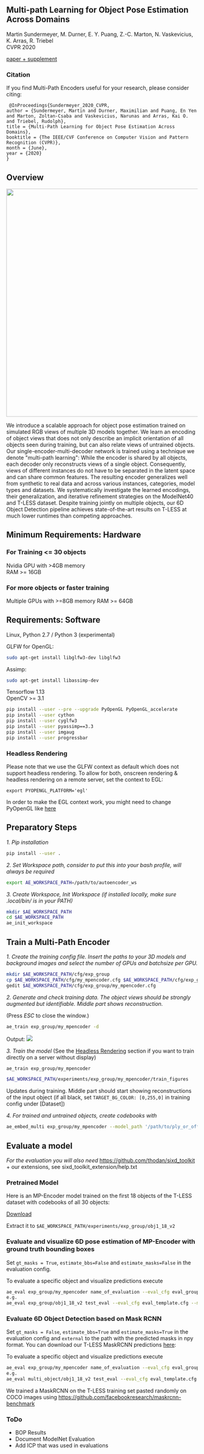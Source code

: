 ## Multi-path Learning for Object Pose Estimation Across Domains  
Martin Sundermeyer, M. Durner, E. Y. Puang, Z.-C. Marton, N. Vaskevicius, K. Arras, R. Triebel  
CVPR 2020    

[paper + supplement](http://openaccess.thecvf.com/content_CVPR_2020/html/Sundermeyer_Multi-Path_Learning_for_Object_Pose_Estimation_Across_Domains_CVPR_2020_paper.html)

### Citation
If you find Multi-Path Encoders useful for your research, please consider citing:  

```
 @InProceedings{Sundermeyer_2020_CVPR,
author = {Sundermeyer, Martin and Durner, Maximilian and Puang, En Yen and Marton, Zoltan-Csaba and Vaskevicius, Narunas and Arras, Kai O. and Triebel, Rudolph},
title = {Multi-Path Learning for Object Pose Estimation Across Domains},
booktitle = {The IEEE/CVF Conference on Computer Vision and Pattern Recognition (CVPR)},
month = {June},
year = {2020}
}
```

## Overview

<p align="center">
<img src='docs/multipath_training.png' width='600'>
<p>

We introduce a scalable approach for object pose estimation trained on simulated RGB views of multiple 3D models together. We learn an encoding of object views that does not only describe an implicit orientation of all objects seen during training, but can also relate views of untrained objects. Our single-encoder-multi-decoder network is trained using a technique we denote "multi-path learning": While the encoder is shared by all objects, each decoder only reconstructs views of a single object. Consequently, views of different instances do not have to be separated in the latent space and can share common features. The resulting encoder generalizes well from synthetic to real data and across various instances, categories, model types and datasets. We systematically investigate the learned encodings, their generalization, and iterative refinement strategies on the ModelNet40 and T-LESS dataset. Despite training jointly on multiple objects, our 6D Object Detection pipeline achieves state-of-the-art results on T-LESS at much lower runtimes than competing approaches. 


## Minimum Requirements: Hardware
### For Training <= 30 objects 
Nvidia GPU with >4GB memory  
RAM >= 16GB  
### For more objects or faster training
Multiple GPUs with >=8GB memory
RAM >= 64GB

## Requirements: Software

Linux, Python 2.7 / Python 3 (experimental)

GLFW for OpenGL: 
```bash
sudo apt-get install libglfw3-dev libglfw3  
```
Assimp: 
```bash
sudo apt-get install libassimp-dev  
```

Tensorflow 1.13  
OpenCV >= 3.1

```bash
pip install --user --pre --upgrade PyOpenGL PyOpenGL_accelerate
pip install --user cython
pip install --user cyglfw3
pip install --user pyassimp==3.3
pip install --user imgaug
pip install --user progressbar
```

### Headless Rendering
Please note that we use the GLFW context as default which does not support headless rendering. To allow for both, onscreen rendering & headless rendering on a remote server, set the context to EGL: 
```
export PYOPENGL_PLATFORM='egl'
```
In order to make the EGL context work, you might need to change PyOpenGL like [here](https://github.com/mcfletch/pyopengl/issues/27)

## Preparatory Steps

*1. Pip installation*
```bash
pip install --user .
```

*2. Set Workspace path, consider to put this into your bash profile, will always be required*
```bash
export AE_WORKSPACE_PATH=/path/to/autoencoder_ws  
```

*3. Create Workspace, Init Workspace (if installed locally, make sure .local/bin/ is in your PATH)*
```bash
mkdir $AE_WORKSPACE_PATH
cd $AE_WORKSPACE_PATH
ae_init_workspace
```

## Train a Multi-Path Encoder

*1. Create the training config file. Insert the paths to your 3D models and background images and select the number of GPUs and batchsize per GPU.*
```bash
mkdir $AE_WORKSPACE_PATH/cfg/exp_group
cp $AE_WORKSPACE_PATH/cfg/my_mpencoder.cfg $AE_WORKSPACE_PATH/cfg/exp_group/my_mpencoder.cfg
gedit $AE_WORKSPACE_PATH/cfg/exp_group/my_mpencoder.cfg
```

*2. Generate and check training data. The object views should be strongly augmented but identifiable. Middle part shows reconstruction.*

(Press *ESC* to close the window.)
```bash
ae_train exp_group/my_mpencoder -d
```

Output:
![](docs/training_images.png)

*3. Train the model*
(See the [Headless Rendering](#headless-rendering) section if you want to train directly on a server without display)

```bash
ae_train exp_group/my_mpencoder
```

```bash
$AE_WORKSPACE_PATH/experiments/exp_group/my_mpencoder/train_figures
```
Updates during training. Middle part should start showing reconstructions of the input object (if all black, set `TARGET_BG_COLOR: [0,255,0]` in training config under [Dataset])  

*4. For trained and untrained objects, create codebooks with*
```bash
ae_embed_multi exp_group/my_mpencoder --model_path '/path/to/ply_or_off/file'
```

## Evaluate a model

*For the evaluation you will also need*
https://github.com/thodan/sixd_toolkit + our extensions, see sixd_toolkit_extension/help.txt  

### Pretrained Model

Here is an MP-Encoder model trained on the first 18 objects of the T-LESS dataset with codebooks of all 30 objects:

[Download](https://dlrmax.dlr.de/get/e28d4aee-a538-517e-aa6e-9c600162b0ae/)

Extract it to `$AE_WORKSPACE_PATH/experiments/exp_group/obj1_18_v2`

### Evaluate and visualize 6D pose estimation of MP-Encoder with ground truth bounding boxes

Set `gt_masks = True`, `estimate_bbs=False` and `estimate_masks=False` in the evaluation config.  

To evaluate a specific object and visualize predictions execute

```bash
ae_eval exp_group/my_mpencoder name_of_evaluation --eval_cfg eval_group/eval_template.cfg 
e.g.
ae_eval exp_group/obj1_18_v2 test_eval --eval_cfg eval_template.cfg --model_path '/path/to/obj_05.ply'
```

### Evaluate 6D Object Detection based on Mask RCNN

Set `gt_masks = False`, `estimate_bbs=True` and `estimate_masks=True` in the evaluation config and `external` to the path with the predicted masks in npy format. You can download our T-LESS MaskRCNN predictions [here](https://dlrmax.dlr.de/get/13e79d1d-593c-5577-a66f-ae3b3fe4a212/):   

To evaluate a specific object and visualize predictions execute

```bash
ae_eval exp_group/my_mpencoder name_of_evaluation --eval_cfg eval_group/eval_template.cfg
e.g.
ae_eval multi_object/obj1_18_v2 test_eval --eval_cfg eval_template.cfg --model_path '/path/to/obj_05.ply'
```
We trained a MaskRCNN on the T-LESS training set pasted randomly on COCO images using https://github.com/facebookresearch/maskrcnn-benchmark

### ToDo

- BOP Results
- Document ModelNet Evaluation
- Add ICP that was used in evaluations
